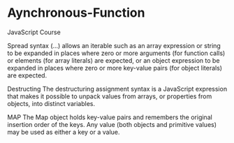 # Aynchronous-Function
JavaScript Course

Spread syntax (...) 
allows an iterable such as an array expression or string to be expanded in places where zero or more arguments (for function calls) or elements (for array literals) are expected, or an object expression to be expanded in places where zero or more key-value pairs (for object literals) are expected.

Destructing
The destructuring assignment syntax is a JavaScript expression that makes it possible to unpack values from arrays, or properties from objects, into distinct variables.

MAP
The Map object holds key-value pairs and remembers the original insertion order of the keys. Any value (both objects and primitive values) may be used as either a key or a value.